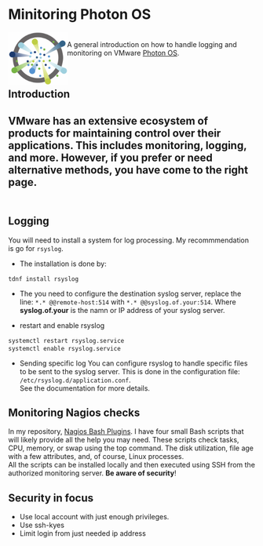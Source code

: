 # Minitoring Photon OS
<img width="120" alt="Photon OS" src="https://github.com/rafaelurrutiasilva/images/blob/main/logos/Photon_OS.png" align=left> <br>
A general introduction on how to handle logging and monitoring on VMware [Photon OS](https://vmware.github.io/photon). <br>
<br>
<br>
## Introduction
VMware has an extensive ecosystem of products for maintaining control over their applications. This includes monitoring, logging, and more. However, if you prefer or need alternative methods, you have come to the right page.
<br>
<br>
---

## Logging
You will need to install a system for log processing. My recommmendation is go for `rsyslog`.
* The installation is done by:
```
tdnf install rsyslog
```
* The you need to configure the destination syslog server, replace the line: `*.* @@remote-host:514` with `*.* @@syslog.of.your:514`.
Where **syslog.of.your** is the namn or IP address of your syslog server.

* restart and enable rsyslog
```
systemctl restart rsyslog.service
systemctl enable rsyslog.service 
````
* Sending specific log
You can configure rsyslog to handle specific files to be sent to the syslog server. This is done in the configuration file: `/etc/rsyslog.d/application.conf`.<br>
See the documentation for more details.



## Monitoring Nagios checks
In my repository, [Nagios Bash Plugins](https://github.com/rafaelurrutiasilva/nagios-bash-plugins). I have four small Bash scripts that will likely provide all the help you may need. These scripts check tasks, CPU, memory, or swap using the top command. The disk utilization, file age with a few attributes, and, of course, Linux processes. <br>
All the scripts can be installed locally and then executed using SSH from the authorized monitoring server. **Be aware of security**!

## Security in focus
* Use local account with just enough privileges.
* Use ssh-kyes
* Limit login from just needed ip address
